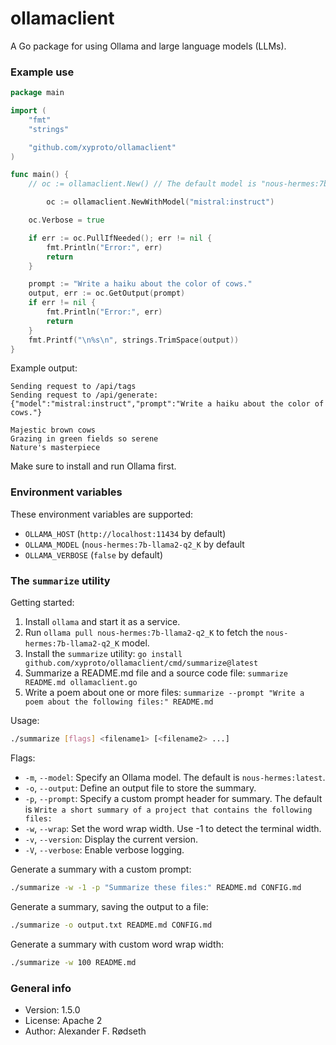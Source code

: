 # ollamaclient

A Go package for using Ollama and large language models (LLMs).

### Example use

```go
package main

import (
	"fmt"
	"strings"

	"github.com/xyproto/ollamaclient"
)

func main() {
	// oc := ollamaclient.New() // The default model is "nous-hermes:7b-llama2-q2_K"

        oc := ollamaclient.NewWithModel("mistral:instruct")

	oc.Verbose = true

	if err := oc.PullIfNeeded(); err != nil {
		fmt.Println("Error:", err)
		return
	}

	prompt := "Write a haiku about the color of cows."
	output, err := oc.GetOutput(prompt)
	if err != nil {
		fmt.Println("Error:", err)
		return
	}
	fmt.Printf("\n%s\n", strings.TrimSpace(output))
}
```

Example output:

```
Sending request to /api/tags
Sending request to /api/generate: {"model":"mistral:instruct","prompt":"Write a haiku about the color of cows."}

Majestic brown cows
Grazing in green fields so serene
Nature's masterpiece
```

Make sure to install and run Ollama first.

### Environment variables

These environment variables are supported:

* `OLLAMA_HOST` (`http://localhost:11434` by default)
* `OLLAMA_MODEL` (`nous-hermes:7b-llama2-q2_K` by default
* `OLLAMA_VERBOSE` (`false` by default)

### The `summarize` utility

Getting started:

1. Install `ollama` and start it as a service.
2. Run `ollama pull nous-hermes:7b-llama2-q2_K` to fetch the `nous-hermes:7b-llama2-q2_K` model.
3. Install the `summarize` utility: `go install github.com/xyproto/ollamaclient/cmd/summarize@latest`
4. Summarize a README.md file and a source code file: `summarize README.md ollamaclient.go`
5. Write a poem about one or more files: `summarize --prompt "Write a poem about the following files:" README.md`

Usage:

```bash
./summarize [flags] <filename1> [<filename2> ...]
```

Flags:

- `-m`, `--model`: Specify an Ollama model. The default is `nous-hermes:latest`.
- `-o`, `--output`: Define an output file to store the summary.
- `-p`, `--prompt`: Specify a custom prompt header for summary. The default is `Write a short summary of a project that contains the following files:`
- `-w`, `--wrap`: Set the word wrap width. Use -1 to detect the terminal width.
- `-v`, `--version`: Display the current version.
- `-V`, `--verbose`: Enable verbose logging.

Generate a summary with a custom prompt:

```bash
./summarize -w -1 -p "Summarize these files:" README.md CONFIG.md
```

Generate a summary, saving the output to a file:

```bash
./summarize -o output.txt README.md CONFIG.md
```

Generate a summary with custom word wrap width:

```bash
./summarize -w 100 README.md
```

### General info

* Version: 1.5.0
* License: Apache 2
* Author: Alexander F. Rødseth

